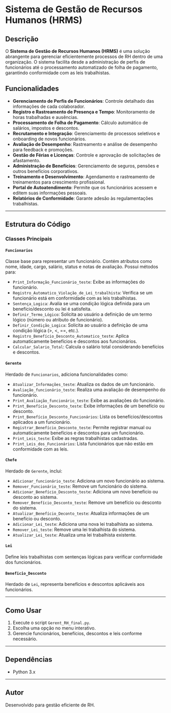 # Sistema de Gestão de Recursos Humanos (HRMS)

## Descrição
O **Sistema de Gestão de Recursos Humanos (HRMS)** é uma solução abrangente para gerenciar eficientemente processos de RH dentro de uma organização. O sistema facilita desde a administração de perfis de funcionários até o processamento automatizado de folha de pagamento, garantindo conformidade com as leis trabalhistas.

## Funcionalidades
- **Gerenciamento de Perfis de Funcionários**: Controle detalhado das informações de cada colaborador.
- **Registro e Rastreamento de Presença e Tempo**: Monitoramento de horas trabalhadas e ausências.
- **Processamento de Folha de Pagamento**: Cálculo automático de salários, impostos e descontos.
- **Recrutamento e Integração**: Gerenciamento de processos seletivos e onboarding de novos funcionários.
- **Avaliação de Desempenho**: Rastreamento e análise de desempenho para feedback e promoções.
- **Gestão de Férias e Licenças**: Controle e aprovação de solicitações de afastamento.
- **Administração de Benefícios**: Gerenciamento de seguros, pensões e outros benefícios corporativos.
- **Treinamento e Desenvolvimento**: Agendamento e rastreamento de treinamentos para crescimento profissional.
- **Portal de Autoatendimento**: Permite que os funcionários acessem e editem suas informações pessoais.
- **Relatórios de Conformidade**: Garante adesão às regulamentações trabalhistas.

---

## Estrutura do Código
### Classes Principais
#### `Funcionarios`
Classe base para representar um funcionário. Contém atributos como nome, idade, cargo, salário, status e notas de avaliação. Possui métodos para:
- `Print_Informação_Funcionário_teste`: Exibe as informações do funcionário.
- `Registro_Automatico_Violação_de_Lei_trabalhista`: Verifica se um funcionário está em conformidade com as leis trabalhistas.
- `Sentença_Logica`: Avalia se uma condição lógica definida para um benefício/desconto ou lei é satisfeita.
- `Definir_Termo_Lógico`: Solicita ao usuário a definição de um termo lógico (número ou atributo de funcionário).
- `Definir_Condição_Logica`: Solicita ao usuário a definição de uma condição lógica (>, <, ==, etc.).
- `Registro_Benefício_Desconto_Automatico_teste`: Aplica automaticamente benefícios e descontos aos funcionários.
- `Calcular_Salario_Total`: Calcula o salário total considerando benefícios e descontos.

#### `Gerente`
Herdado de `Funcionarios`, adiciona funcionalidades como:
- `Atualizar_Informações_teste`: Atualiza os dados de um funcionário.
- `Avaliação_funcionário_teste`: Realiza uma avaliação de desempenho do funcionário.
- `Print_Avaliação_funcionário_teste`: Exibe as avaliações do funcionário.
- `Print_Benefício_Desconto_teste`: Exibe informações de um benefício ou desconto.
- `Print_Benefício_Desconto_Funcionários`: Lista os benefícios/descontos aplicados a um funcionário.
- `Registrar_Benefício_Desconto_teste`: Permite registrar manual ou automaticamente benefícios e descontos para um funcionário.
- `Print_Leis_teste`: Exibe as regras trabalhistas cadastradas.
- `Print_Leis_dos_Funcionários`: Lista funcionários que não estão em conformidade com as leis.

#### `Chefe`
Herdado de `Gerente`, inclui:
- `Adicionar_funcionário_teste`: Adiciona um novo funcionário ao sistema.
- `Remover_Funcionário_teste`: Remove um funcionário do sistema.
- `Adicionar_Benefício_Desconto_teste`: Adiciona um novo benefício ou desconto ao sistema.
- `Remover_Benefício_Desconto_teste`: Remove um benefício ou desconto do sistema.
- `Atualizar_Benefício_Deconto_teste`: Atualiza informações de um benefício ou desconto.
- `Adicionar_Lei_teste`: Adiciona uma nova lei trabalhista ao sistema.
- `Remover_Lei_teste`: Remove uma lei trabalhista do sistema.
- `Atualizar_Lei_teste`: Atualiza uma lei trabalhista existente.

#### `Lei`
Define leis trabalhistas com sentenças lógicas para verificar conformidade dos funcionários.

#### `Beneficio_Desconto`
Herdado de `Lei`, representa benefícios e descontos aplicáveis aos funcionários.

---

## Como Usar
1. Execute o script `Gerent_RH_final.py`.
2. Escolha uma opção no menu interativo.
3. Gerencie funcionários, benefícios, descontos e leis conforme necessário.

---

## Dependências
- Python 3.x

---

## Autor
Desenvolvido para gestão eficiente de RH.

